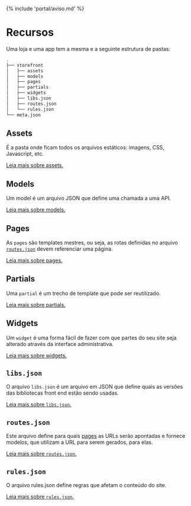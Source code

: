 {% include 'portal/aviso.md' %}

# Recursos

Uma loja e uma app tem a mesma e a seguinte estrutura de pastas:

```sh
.
├── storefront
│   ├── assets
│   ├── models
│   ├── pages
│   ├── partials
│   ├── widgets
│   ├── libs.json
│   ├── routes.json
│   └── rules.json
└── meta.json
```

## Assets
É a pasta onde ficam todos os arquivos estáticos: imagens, CSS, Javascript, etc.

[Leia mais sobre assets.](assets.html)

## Models
Um model é um arquivo JSON que define uma chamada a uma API.

[Leia mais sobre models.](models.html)

## Pages
As `pages` são templates mestres, ou seja, as rotas definidas no arquivo [`routes.json`](../routes.json.html) devem referenciar uma página.

[Leia mais sobre pages.](templates/pages.html)

## Partials
Uma `partial` é um trecho de template que pode ser reutilizado.

[Leia mais sobre partials.](templates/partials.html)

## Widgets
Um `widget` é uma forma fácil de fazer com que partes do seu site seja alterado através da interface administrativa.

[Leia mais sobre widgets.](widgets/index.html)

## `libs.json`
O arquivo `libs.json` é um arquivo em JSON que define quais as versões das bibliotecas front end estão sendo usadas.

[Leia mais sobre `libs.json`.](libs.json.html)

## `routes.json`
Este arquivo define para quais [pages](templates/pages.html) as URLs serão apontadas e fornece modelos, que utilizam a URL para serem gerados, para elas.

[Leia mais sobre `routes.json`.](routes.json.html)

## `rules.json`
O arquivo rules.json define regras que afetam o conteúdo do site.

[Leia mais sobre `rules.json`.](rules.json.html)